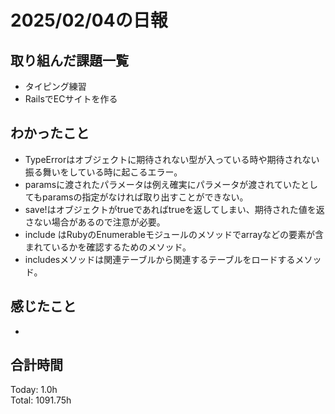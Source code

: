# 2025/02/04の日報
## 取り組んだ課題一覧
* タイピング練習
*  RailsでECサイトを作る
## わかったこと
* TypeErrorはオブジェクトに期待されない型が入っている時や期待されない振る舞いをしている時に起こるエラー。
* paramsに渡されたパラメータは例え確実にパラメータが渡されていたとしてもparamsの指定がなければ取り出すことができない。
* save!はオブジェクトがtrueであればtrueを返してしまい、期待された値を返さない場合があるので注意が必要。
* include はRubyのEnumerableモジュールのメソッドでarrayなどの要素が含まれているかを確認するためのメソッド。
*  includesメソッドは関連テーブルから関連するテーブルをロードするメソッド。   
## 感じたこと
* 
## 合計時間 
Today: 1.0h<br>
Total: 1091.75h

